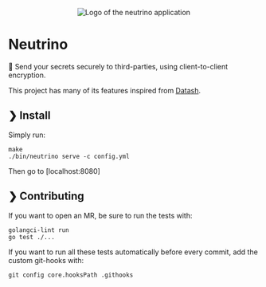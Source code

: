 <p align="center">
    <img src="https://github.com/corentindeboisset/neutrino/raw/main/frontend-src/public/neutrino_logo_large.svg" alt="Logo of the neutrino application" />
</p>

# Neutrino

📮 Send your secrets securely to third-parties, using client-to-client encryption.

This project has many of its features inspired from [Datash](https://github.com/datash/datash).

## ❯ Install

Simply run:

    make
    ./bin/neutrino serve -c config.yml

Then go to [localhost:8080]

## ❯ Contributing

If you want to open an MR, be sure to run the tests with:

    golangci-lint run
    go test ./...

If you want to run all these tests automatically before every commit, add the custom git-hooks with:

    git config core.hooksPath .githooks

